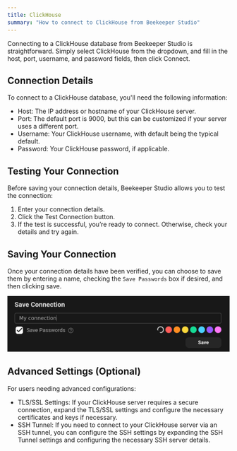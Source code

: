 ```yaml
---
title: ClickHouse
summary: "How to connect to ClickHouse from Beekeeper Studio"
---
```


Connecting to a ClickHouse database from Beekeeper Studio is straightforward. Simply select ClickHouse from the dropdown, and fill in the host, port, username, and password fields, then click Connect.

## Connection Details

To connect to a ClickHouse database, you'll need the following information:

- Host: The IP address or hostname of your ClickHouse server.
- Port: The default port is 9000, but this can be customized if your server uses a different port.
- Username: Your ClickHouse username, with default being the typical default.
- Password: Your ClickHouse password, if applicable.

## Testing Your Connection

Before saving your connection details, Beekeeper Studio allows you to test the connection:

1. Enter your connection details.
2. Click the Test Connection button.
3. If the test is successful, you’re ready to connect. Otherwise, check your details and try again.

## Saving Your Connection

Once your connection details have been verified, you can choose to save them by entering a name, checking the `Save Passwords` box if desired, and then clicking save.

![Saving connection form](../../assets/images/saving-connection.png)

## Advanced Settings (Optional)

For users needing advanced configurations:

- TLS/SSL Settings: If your ClickHouse server requires a secure connection, expand the TLS/SSL settings and configure the necessary certificates and keys if necessary.
- SSH Tunnel: If you need to connect to your ClickHouse server via an SSH tunnel, you can configure the SSH settings by expanding the SSH Tunnel settings and configuring the necessary SSH server details.
